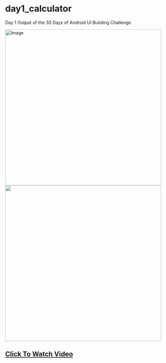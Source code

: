 # day1_calculator
Day 1 Output of the 30 Days of Android UI Building Challenge



<img src="https://github.com/expeknow/day1_calculator/assets/106759388/1418bc1c-eadf-45df-ac7f-800166736159" alt="Image" width="500" height="500">


<img src="https://github.com/expeknow/day1_calculator/assets/106759388/aae7dc14-f7e3-43e9-b5dd-e468cf83d7e4" width = "500" height="500">


## [Click To Watch Video](https://youtu.be/3Kh2bXQVCvE?feature=shared)
